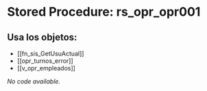 # Stored Procedure: rs_opr_opr001

## Usa los objetos:
- [[fn_sis_GetUsuActual]]
- [[opr_turnos_error]]
- [[v_opr_empleados]]

*No code available.*

